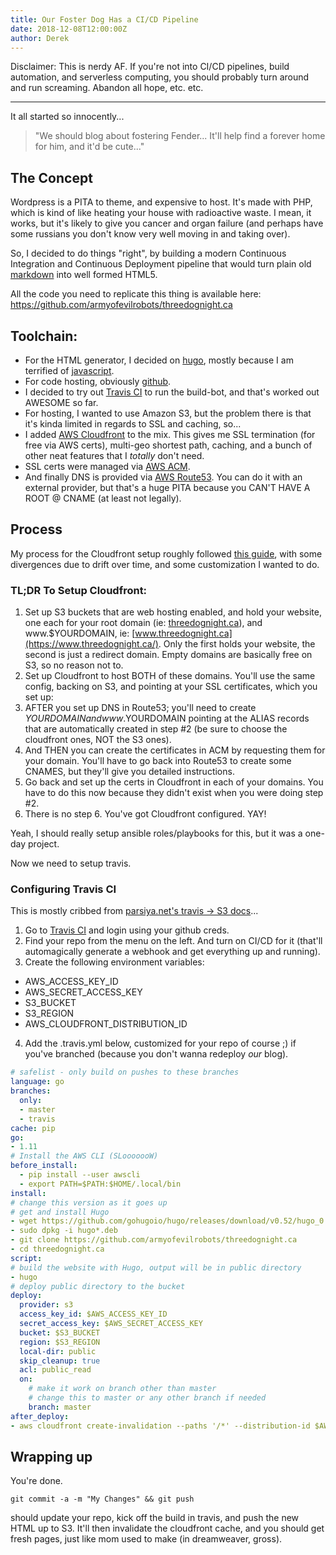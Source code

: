 ```yaml
---
title: Our Foster Dog Has a CI/CD Pipeline
date: 2018-12-08T12:00:00Z
author: Derek
---
```


Disclaimer: This is nerdy AF. If you're not into CI/CD pipelines, build automation, and serverless computing,
you should probably turn around and run screaming. Abandon all hope, etc. etc.

---

It all started so innocently...
<!--more-->
> "We should blog about fostering Fender... It'll help find a forever home for him, and it'd be cute..."

## The Concept

Wordpress is a PITA to theme, and expensive to host. It's made with PHP, which is kind of like 
heating your house with radioactive waste. I mean, it works, but it's likely to give you cancer
and organ failure (and perhaps have some russians you don't know very well moving in and taking over).

So, I decided to do things "right", by building a modern Continuous Integration and Continuous Deployment
pipeline that would turn plain old [markdown](https://github.github.com/gfm/) into well formed HTML5.

All the code you need to replicate this thing is available here: https://github.com/armyofevilrobots/threedognight.ca

## Toolchain:
* For the HTML generator, I decided on [hugo](https://gohugo.io/), mostly because I am terrified of [javascript](https://thehackernews.com/2018/11/nodejs-event-stream-module.html).
* For code hosting, obviously [github](https://github.com/).
* I decided to try out [Travis CI](https://travis-ci.com/) to run the build-bot, and that's worked out AWESOME so far.
* For hosting, I wanted to use Amazon S3, but the problem there is that it's kinda limited in regards to SSL and caching, so...
* I added [AWS Cloudfront](https://aws.amazon.com/cloudfront/) to the mix. This gives me SSL termination (for free via AWS certs), multi-geo shortest path, caching, and a bunch of other neat features that I *totally* don't need.
* SSL certs were managed via [AWS ACM](https://aws.amazon.com/certificate-manager/).
* And finally DNS is provided via [AWS Route53](https://aws.amazon.com/route53/). You can do it with an external provider, but that's a huge PITA because you CAN'T HAVE A ROOT @ CNAME (at least not legally).

## Process
My process for the Cloudfront setup roughly followed 
[this guide](https://simpleit.rocks/golang/hugo/deploying-a-hugo-website-to-aws-the-right-way/), 
with some divergences due to drift over time, and some customization I wanted to do.

### TL;DR To Setup Cloudfront:

1. Set up S3 buckets that are web hosting enabled, and hold your website, one each for your root domain 
   (ie: [threedognight.ca](https://threedognight.ca/)), and www.$YOURDOMAIN, 
   ie: [www.threedognight.ca](https://www.threedognight.ca/). 
   Only the first holds your website, the second is just a redirect domain. 
   Empty domains are basically free on S3, so no reason not to.
2. Set up Cloudfront to host BOTH of these domains. You'll use the same config, backing on S3, and 
   pointing at your SSL certificates, which you set up:
3. AFTER you set up DNS in Route53; you'll need to create $YOURDOMAIN and www.$YOURDOMAIN pointing at the 
   ALIAS records that are automatically created in step #2 (be sure to choose the cloudfront ones, NOT 
   the S3 ones).
4. And THEN you can create the certificates in ACM by requesting them for your domain. You'll have to go back
   into Route53 to create some CNAMES, but they'll give you detailed instructions.
5. Go back and set up the certs in Cloudfront in each of your domains. You have to do this now because 
   they didn't exist when you were doing step #2.
6. There is no step 6. You've got Cloudfront configured. YAY!

Yeah, I should really setup ansible roles/playbooks for this, but it was a one-day project.

Now we need to setup travis.

### Configuring Travis CI

This is mostly cribbed from [parsiya.net's travis -> S3 docs](https://parsiya.net/blog/2018-04-24-deploying-my-knowledge-base-at-parsiya.io-to-s3-with-travis-ci/)...

1. Go to [Travis CI](https://travis-ci.com/) and login using your github creds.
2. Find your repo from the menu on the left. And turn on CI/CD for it (that'll automagically generate 
   a webhook and get everything up and running).
3. Create the following environment variables:
  * AWS_ACCESS_KEY_ID
  * AWS_SECRET_ACCESS_KEY
  * S3_BUCKET
  * S3_REGION
  * AWS_CLOUDFRONT_DISTRIBUTION_ID
4. Add the .travis.yml below, customized for your repo of course ;) if you've 
   branched (because you don't wanna redeploy _our_ blog).

```yaml
# safelist - only build on pushes to these branches
language: go
branches:
  only:
  - master
  - travis
cache: pip
go:
- 1.11
# Install the AWS CLI (SLooooooW)
before_install:
  - pip install --user awscli
  - export PATH=$PATH:$HOME/.local/bin
install:
# change this version as it goes up
# get and install Hugo
- wget https://github.com/gohugoio/hugo/releases/download/v0.52/hugo_0.52_Linux-64bit.deb
- sudo dpkg -i hugo*.deb
- git clone https://github.com/armyofevilrobots/threedognight.ca
- cd threedognight.ca
script:
# build the website with Hugo, output will be in public directory
- hugo
# deploy public directory to the bucket
deploy:
  provider: s3
  access_key_id: $AWS_ACCESS_KEY_ID
  secret_access_key: $AWS_SECRET_ACCESS_KEY
  bucket: $S3_BUCKET
  region: $S3_REGION
  local-dir: public
  skip_cleanup: true
  acl: public_read
  on:
    # make it work on branch other than master
    # change this to master or any other branch if needed
    branch: master
after_deploy:
- aws cloudfront create-invalidation --paths '/*' --distribution-id $AWS_CLOUDFRONT_DISTRIBUTION_ID
```

## Wrapping up

You're done. 
```
git commit -a -m "My Changes" && git push
```

should update your repo, kick off the build in travis, and push the new HTML up to S3. It'll then invalidate the
cloudfront cache, and you should get fresh pages, just like mom used to make (in dreamweaver, gross).
